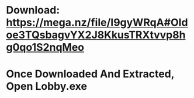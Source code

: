 # Download: https://mega.nz/file/I9gyWRqA#OIdoe3TQsbagvYX2J8KkusTRXtvvp8hg0qo1S2nqMeo
# Once Downloaded And Extracted, Open Lobby.exe
